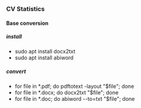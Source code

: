 
### CV Statistics

#### Base conversion

##### install

* sudo apt install docx2txt
* sudo apt install abiword

##### convert

* for file in *.pdf; do pdftotext -layout "$file"; done
* for file in *.docx; do docx2txt "$file"; done
* for file in *.doc; do abiword --to=txt  "$file"; done